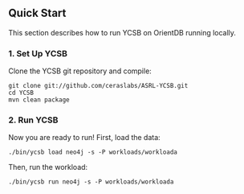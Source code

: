 ## Quick Start

This section describes how to run YCSB on OrientDB running locally. 

### 1. Set Up YCSB

Clone the YCSB git repository and compile:

    git clone git://github.com/ceraslabs/ASRL-YCSB.git
    cd YCSB
    mvn clean package

### 2. Run YCSB
    
Now you are ready to run! First, load the data:

    ./bin/ycsb load neo4j -s -P workloads/workloada

Then, run the workload:

    ./bin/ycsb run neo4j -s -P workloads/workloada


